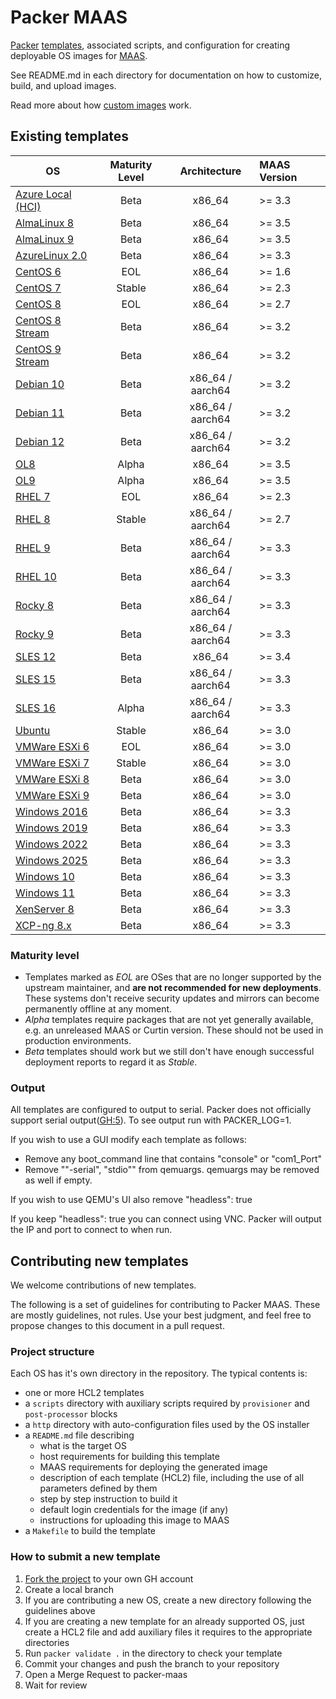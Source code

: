 # Packer MAAS

[Packer](http://packer.io) [templates](https://www.packer.io/docs/templates/index.html),
associated scripts, and configuration for creating deployable OS images for [MAAS](http://maas.io).

See README.md in each directory for documentation on how to customize, build,
and upload images.

Read more about how [custom images](https://maas.io/docs/how-to-customise-images) work.

## Existing templates

| **OS**            | **Maturity Level** | **Architecture**  | **MAAS Version** |
|-------------------|:------------------:|:-----------------:|:-----------------|
| [Azure Local (HCI)](windows/README.md) | Beta               | x86_64            | >= 3.3           |
| [AlmaLinux 8](alma8/README.md)       | Beta               | x86_64            | >= 3.5           |
| [AlmaLinux 9](alma9/README.md)       | Beta               | x86_64            | >= 3.5           |
| [AzureLinux 2.0](azurelinux/README.md)    | Beta               | x86_64            | >= 3.3           |
| [CentOS 6](centos6/README.md)          | EOL                | x86_64            | >= 1.6           |
| [CentOS 7](centos7/README.md)          | Stable             | x86_64            | >= 2.3           |
| [CentOS 8](centos8/README.md)          | EOL                | x86_64            | >= 2.7           |
| [CentOS 8 Stream](centos8-stream/README.md)   | Beta               | x86_64            | >= 3.2           |
| [CentOS 9 Stream](centos9-stream/README.md)   | Beta               | x86_64            | >= 3.2           |
| [Debian 10](debian/README.md)         | Beta               | x86_64 / aarch64  | >= 3.2           |
| [Debian 11](debian/README.md)         | Beta               | x86_64 / aarch64  | >= 3.2           |
| [Debian 12](debian/README.md)         | Beta               | x86_64 / aarch64  | >= 3.2           |
| [OL8](ol8/README.md)               | Alpha              | x86_64            | >= 3.5           |
| [OL9](ol9/README.md)               | Alpha              | x86_64            | >= 3.5           |
| [RHEL 7](rhel7/README.md)            | EOL                | x86_64            | >= 2.3           |
| [RHEL 8](rhel8/README.md)            | Stable             | x86_64 / aarch64  | >= 2.7           |
| [RHEL 9](rhel9/README.md)            | Beta               | x86_64 / aarch64  | >= 3.3           |
| [RHEL 10](rhel10/README.md)           | Beta               | x86_64 / aarch64  | >= 3.3           |
| [Rocky 8](rocky8/README.md)           | Beta               | x86_64 / aarch64  | >= 3.3           |
| [Rocky 9](rocky9/README.md)           | Beta               | x86_64 / aarch64  | >= 3.3           |
| [SLES 12](sles12/README.md)           | Beta               | x86_64            | >= 3.4           |
| [SLES 15](sles15/README.md)           | Beta               | x86_64 / aarch64  | >= 3.3           |
| [SLES 16](sles16/README.md)           | Alpha              | x86_64 / aarch64  | >= 3.3           |
| [Ubuntu](ubuntu/README.md)            | Stable             | x86_64            | >= 3.0           |
| [VMWare ESXi 6](vmware-esxi/README.md)     | EOL                | x86_64            | >= 3.0           |
| [VMWare ESXi 7](vmware-esxi/README.md)     | Stable             | x86_64            | >= 3.0           |
| [VMWare ESXi 8](vmware-esxi/README.md)     | Beta               | x86_64            | >= 3.0           |
| [VMWare ESXi 9](vmware-esxi/README.md)     | Beta               | x86_64            | >= 3.0           |
| [Windows 2016](windows/README.md)      | Beta               | x86_64            | >= 3.3           |
| [Windows 2019](windows/README.md)      | Beta               | x86_64            | >= 3.3           |
| [Windows 2022](windows/README.md)      | Beta               | x86_64            | >= 3.3           |
| [Windows 2025](windows/README.md)      | Beta               | x86_64            | >= 3.3           |
| [Windows 10](windows/README.md)        | Beta               | x86_64            | >= 3.3           |
| [Windows 11](windows/README.md)        | Beta               | x86_64            | >= 3.3           |
| [XenServer 8](xenserver8/README.md)       | Beta               | x86_64            | >= 3.3           |
| [XCP-ng 8.x](xenserver8/README.md)        | Beta               | x86_64            | >= 3.3           |

### Maturity level

* Templates marked as *EOL* are OSes that are no longer supported by the upstream maintainer, and **are not recommended for new deployments**. These systems don't receive security updates and mirrors can become permanently offline at any moment.
* *Alpha* templates require packages that are not yet generally available, e.g. an unreleased MAAS or Curtin version. These should not be used in production environments.
* *Beta* templates should work but we still don't have enough successful deployment reports to regard it as *Stable*.

### Output

All templates are configured to output to serial. Packer does not officially
support serial output([GH:5](https://github.com/hashicorp/packer-plugin-qemu/issues/5)).
To see output run with PACKER_LOG=1.

If you wish to use a GUI modify each template as follows:

* Remove any boot_command line that contains "console" or "com1_Port"
* Remove ""-serial", "stdio"" from qemuargs. qemuargs may be removed as well if empty.

If you wish to use QEMU's UI also remove "headless": true

If you keep "headless": true you can connect using VNC. Packer will output the
IP and port to connect to when run.

## Contributing new templates

We welcome contributions of new templates.

The following is a set of guidelines for contributing to Packer MAAS. These are mostly guidelines, not rules. Use your best judgment, and feel free to propose changes to this document in a pull request.

### Project structure

Each OS has it's own directory in the repository. The typical contents is:

* one or more HCL2 templates
* a `scripts` directory with auxiliary scripts required by `provisioner` and `post-processor` blocks
* a `http` directory with auto-configuration files used by the OS installer
* a `README.md` file describing
  * what is the target OS
  * host requirements for building this template
  * MAAS requirements for deploying the generated image
  * description of each template (HCL2) file, including the use of all parameters defined by them
  * step by step instruction to build it
  * default login credentials for the image (if any)
  * instructions for uploading this image to MAAS
* a `Makefile` to build the template

### How to submit a new template

1. [Fork the project](https://github.com/canonical/packer-maas/fork) to your own GH account
2. Create a local branch
3. If you are contributing a new OS, create a new directory following the guidelines above
4. If you are creating a new template for an already supported OS, just create a HCL2 file and add auxiliary files it requires to the appropriate directories
5. Run `packer validate .` in the directory to check your template
6. Commit your changes and push the branch to your repository
7. Open a Merge Request to packer-maas
8. Wait for review
